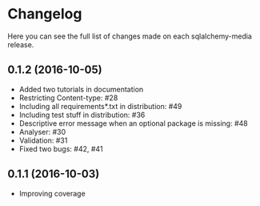 Changelog
=========

Here you can see the full list of changes made on each sqlalchemy-media release.


0.1.2 (2016-10-05)
------------------

* Added two tutorials in documentation
* Restricting Content-type: #28
* Including all requirements*.txt in distribution: #49
* Including test stuff in distribution: #36
* Descriptive error message when an optional package is missing: #48
* Analyser: #30
* Validation: #31
* Fixed two bugs: #42, #41


0.1.1 (2016-10-03)
------------------

* Improving coverage
